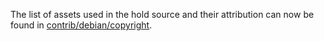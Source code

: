 The list of assets used in the hold source and their attribution can now be found in [contrib/debian/copyright](../contrib/debian/copyright).

